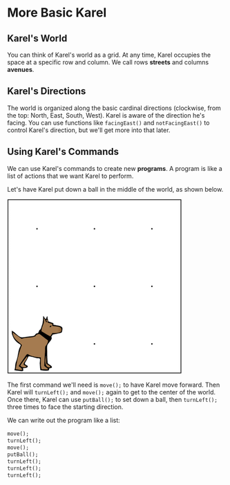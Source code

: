 # More Basic Karel

## Karel's World
You can think of Karel's world as a grid. At any time, Karel occupies the space at a specific row and column. We call rows **streets** and columns **avenues**. 

## Karel's Directions
The world is organized along the basic cardinal directions (clockwise, from the top: North, East, South, West). Karel is aware of the direction he's facing. You can use functions like ``facingEast()`` and ``notFacingEast()`` to control Karel's direction, but we'll get more into that later.

## Using Karel's Commands 
We can use Karel's commands to create new **programs**. A program is like a list of actions that we want Karel to perform.

Let's have Karel put down a ball in the middle of the world, as shown below.

![Move, turn, and put a ball](../static/karel/karel-more-basic-karel.gif)

The first command we'll need is `move();` to have Karel move forward. Then Karel will `turnLeft();` and `move();` again to get to the center of the world. Once there, Karel can use `putBall();` to set down a ball, then `turnLeft();` three times to face the starting direction.

We can write out the program like a list:

    move();
    turnLeft();
    move();
    putBall();
    turnLeft();
    turnLeft();
    turnLeft();








